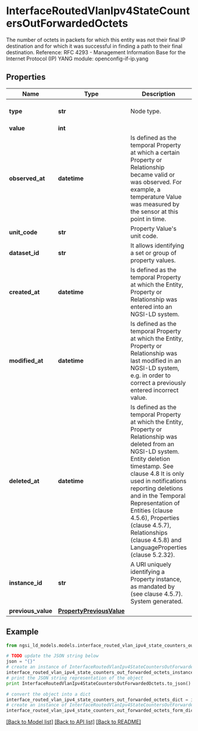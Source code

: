 # InterfaceRoutedVlanIpv4StateCountersOutForwardedOctets

The number of octets in packets for which this entity was not their final IP destination and for which it was successful in finding a path to their final destination.  Reference: RFC 4293 - Management Information Base for the Internet Protocol (IP)  YANG module: openconfig-if-ip.yang 

## Properties

Name | Type | Description | Notes
------------ | ------------- | ------------- | -------------
**type** | **str** | Node type.  | [optional] [default to 'Property']
**value** | **int** |  | 
**observed_at** | **datetime** | Is defined as the temporal Property at which a certain Property or Relationship became valid or was observed. For example, a temperature Value was measured by the sensor at this point in time.  | [optional] 
**unit_code** | **str** | Property Value&#39;s unit code.  | [optional] 
**dataset_id** | **str** | It allows identifying a set or group of property values.  | [optional] 
**created_at** | **datetime** | Is defined as the temporal Property at which the Entity, Property or Relationship was entered into an NGSI-LD system.  | [optional] [readonly] 
**modified_at** | **datetime** | Is defined as the temporal Property at which the Entity, Property or Relationship was last modified in an NGSI-LD system, e.g. in order to correct a previously entered incorrect value.  | [optional] [readonly] 
**deleted_at** | **datetime** | Is defined as the temporal Property at which the Entity, Property or Relationship was deleted from an NGSI-LD system.  Entity deletion timestamp. See clause 4.8 It is only used in notifications reporting deletions and in the Temporal Representation of Entities (clause 4.5.6), Properties (clause 4.5.7), Relationships (clause 4.5.8) and LanguageProperties (clause 5.2.32).  | [optional] [readonly] 
**instance_id** | **str** | A URI uniquely identifying a Property instance, as mandated by (see clause 4.5.7). System generated.  | [optional] [readonly] 
**previous_value** | [**PropertyPreviousValue**](PropertyPreviousValue.md) |  | [optional] 

## Example

```python
from ngsi_ld_models.models.interface_routed_vlan_ipv4_state_counters_out_forwarded_octets import InterfaceRoutedVlanIpv4StateCountersOutForwardedOctets

# TODO update the JSON string below
json = "{}"
# create an instance of InterfaceRoutedVlanIpv4StateCountersOutForwardedOctets from a JSON string
interface_routed_vlan_ipv4_state_counters_out_forwarded_octets_instance = InterfaceRoutedVlanIpv4StateCountersOutForwardedOctets.from_json(json)
# print the JSON string representation of the object
print InterfaceRoutedVlanIpv4StateCountersOutForwardedOctets.to_json()

# convert the object into a dict
interface_routed_vlan_ipv4_state_counters_out_forwarded_octets_dict = interface_routed_vlan_ipv4_state_counters_out_forwarded_octets_instance.to_dict()
# create an instance of InterfaceRoutedVlanIpv4StateCountersOutForwardedOctets from a dict
interface_routed_vlan_ipv4_state_counters_out_forwarded_octets_form_dict = interface_routed_vlan_ipv4_state_counters_out_forwarded_octets.from_dict(interface_routed_vlan_ipv4_state_counters_out_forwarded_octets_dict)
```
[[Back to Model list]](../README.md#documentation-for-models) [[Back to API list]](../README.md#documentation-for-api-endpoints) [[Back to README]](../README.md)


